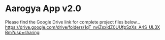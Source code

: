 # Aarogya App v2.0

Please find the Google Drive link for complete project files below...
https://drive.google.com/drive/folders/1qT_nviZsxidZ0UUfpSzXs_A4S_UL3XBm?usp=sharing
